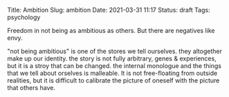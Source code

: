 Title: Ambition
Slug: ambition
Date: 2021-03-31 11:17
Status: draft
Tags: psychology

Freedom in not being as ambitious as others. But there are negatives like envy.

"not being ambitious" is one of the stores we tell ourselves. they altogether make up our identity.
the story is not fully arbitrary, genes & experiences, but it is a stroy that can be changed.
the internal monologue and the things that we tell about orselves is malleable. It is not free-floating
from outside realities, but it is difficult to calibrate the picture of oneself with the picture
that others have.

